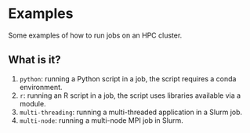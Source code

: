 # Examples

Some examples of how to run jobs on an HPC cluster.


## What is it?

1. `python`: running a Python script in a job, the script requires a
   conda environment.
1. `r`: running an R script in a job, the script uses libraries available
   via a module.
1. `multi-threading`: running a multi-threaded application in a Slurm job.
1. `multi-node`: running a multi-node MPI job in Slurm.
